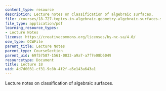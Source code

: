 ```yaml
---
content_type: resource
description: Lecture notes on classification of algebraic surfaces.
file: /courses/18-727-topics-in-algebraic-geometry-algebraic-surfaces-spring-2008/4d7d0031cf319c8b4f2fa5e143a643a1_lect18.pdf
file_type: application/pdf
learning_resource_types:
- Lecture Notes
license: https://creativecommons.org/licenses/by-nc-sa/4.0/
ocw_type: OCWFile
parent_title: Lecture Notes
parent_type: CourseSection
parent_uid: 69f57587-1561-0033-a9a7-a7f7e08b6049
resourcetype: Document
title: Lecture 18
uid: 4d7d0031-cf31-9c8b-4f2f-a5e143a643a1
---
```

Lecture notes on classification of algebraic surfaces.